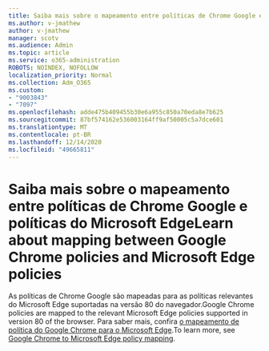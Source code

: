 ```yaml
---
title: Saiba mais sobre o mapeamento entre políticas de Chrome Google e políticas do Microsoft Edge
ms.author: v-jmathew
author: v-jmathew
manager: scotv
ms.audience: Admin
ms.topic: article
ms.service: o365-administration
ROBOTS: NOINDEX, NOFOLLOW
localization_priority: Normal
ms.collection: Adm_O365
ms.custom:
- "9003843"
- "7097"
ms.openlocfilehash: adde475b409455b30e6a955c850a70eda8e7b625
ms.sourcegitcommit: 87bf574162e536003164ff9af50005c5a7dce601
ms.translationtype: MT
ms.contentlocale: pt-BR
ms.lasthandoff: 12/14/2020
ms.locfileid: "49665811"
---
```

# <a name="learn-about-mapping-between-google-chrome-policies-and-microsoft-edge-policies"></a><span data-ttu-id="c3582-102">Saiba mais sobre o mapeamento entre políticas de Chrome Google e políticas do Microsoft Edge</span><span class="sxs-lookup"><span data-stu-id="c3582-102">Learn about mapping between Google Chrome policies and Microsoft Edge policies</span></span>

<span data-ttu-id="c3582-103">As políticas de Chrome Google são mapeadas para as políticas relevantes do Microsoft Edge suportadas na versão 80 do navegador.</span><span class="sxs-lookup"><span data-stu-id="c3582-103">Google Chrome policies are mapped to the relevant Microsoft Edge policies supported in version 80 of the browser.</span></span> <span data-ttu-id="c3582-104">Para saber mais, confira [o mapeamento de política do Google Chrome para o Microsoft Edge](https://go.microsoft.com/fwlink/?linkid=2141933).</span><span class="sxs-lookup"><span data-stu-id="c3582-104">To learn more, see [Google Chrome to Microsoft Edge policy mapping](https://go.microsoft.com/fwlink/?linkid=2141933).</span></span>
